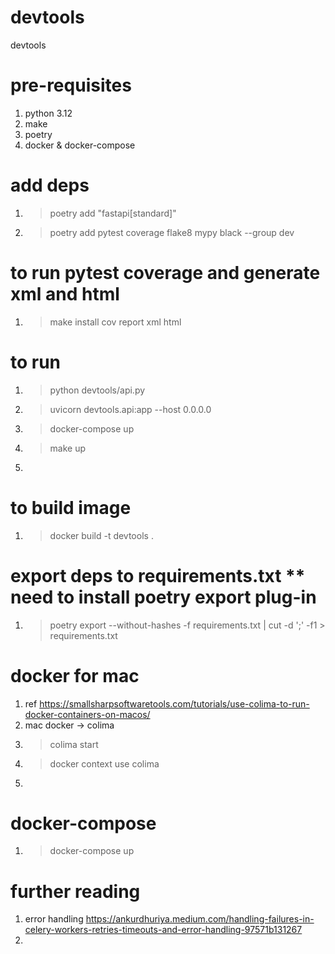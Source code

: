 # devtools
devtools

# pre-requisites 
1. python 3.12
2. make
3. poetry
4. docker & docker-compose

# add deps 
1. > poetry add "fastapi[standard]" 
2. > poetry add pytest coverage flake8 mypy black --group dev

# to run pytest coverage and generate xml and html
1. > make install cov report xml html

# to run 
1. > python devtools/api.py
2. > uvicorn devtools.api:app --host 0.0.0.0 
3. > docker-compose up
4. > make up
5. 

# to build image
1. > docker build -t devtools . 

# export deps to requirements.txt ** need to install poetry export plug-in
1. > poetry export --without-hashes -f requirements.txt | cut -d ';' -f1 > requirements.txt

# docker for mac 
1. ref https://smallsharpsoftwaretools.com/tutorials/use-colima-to-run-docker-containers-on-macos/
2. mac docker -> colima
3. > colima start
4. > docker context use colima
5. 

# docker-compose 
1. > docker-compose up

# further reading 
1. error handling https://ankurdhuriya.medium.com/handling-failures-in-celery-workers-retries-timeouts-and-error-handling-97571b131267
2. 
